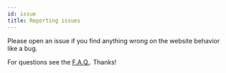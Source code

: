 ```yaml
---
id: issue
title: Reporting issues
---
```

Please open an issue if you find anything wrong on the website behavior like a bug.

For questions see the [F.A.Q.](faq.md). Thanks!
